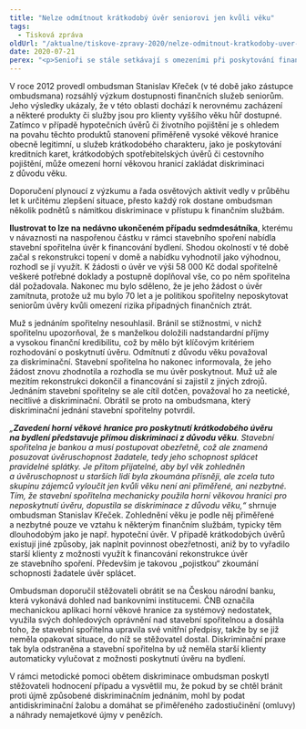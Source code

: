 ```yaml
---
title: "Nelze odmítnout krátkodobý úvěr seniorovi jen kvůli věku"
tags:
  - Tisková zpráva
oldUrl: "/aktualne/tiskove-zpravy-2020/nelze-odmitnout-kratkodoby-uver-seniorovi-jen-kvuli-veku"
date: 2020-07-21
perex: "<p>Senioři se stále setkávají s omezeními při poskytování finančních služeb. Přestože může jít o diskriminaci, stížností na znevýhodnění z důvodu věku se stále objevují. I jeden takový případ může vést k odstranění špatné praxe, jak se to podařilo v případě seniora, kterému stavební spořitelna odmítla poskytnout úvěr k financování rekonstrukce.</p>"
---
```


<!-- imported from the old website -->

<p>V roce 2012 provedl ombudsman Stanislav Křeček (v té době jako zástupce ombudsmana) rozsáhlý výzkum dostupnosti finančních služeb seniorům. Jeho výsledky ukázaly, že v této oblasti dochází k nerovnému zacházení a některé produkty či služby jsou pro klienty vyššího věku hůř dostupné.  Zatímco v případě hypotečních úvěrů či životního pojištění je s ohledem na povahu těchto produktů stanovení přiměřeně vysoké věkové hranice obecně legitimní, u služeb krátkodobého charakteru, jako je poskytování kreditních karet, krátkodobých spotřebitelských úvěrů či cestovního pojištění, může omezení horní věkovou hranicí zakládat diskriminaci z důvodu věku.</p> <p>Doporučení plynoucí z výzkumu a řada osvětových aktivit vedly v průběhu let k určitému zlepšení situace, přesto každý rok dostane ombudsman několik podnětů s námitkou diskriminace v přístupu k finančním službám.</p> <p><b>Ilustrovat to lze na nedávno ukončeném případu sedmdesátníka</b>, kterému v návaznosti na naspořenou částku v rámci stavebního spoření nabídla stavební spořitelna úvěr k financování bydlení. Shodou okolností v té době začal s rekonstrukci topení v domě a nabídku vyhodnotil jako výhodnou, rozhodl se jí využít. K žádosti o úvěr ve výši 58 000 Kč dodal spořitelně veškeré potřebné doklady a postupně doplňoval vše, co po něm spořitelna dál požadovala. Nakonec mu bylo sděleno, že je jeho žádost o úvěr zamítnuta, protože už mu bylo 70 let a je politikou spořitelny neposkytovat seniorům úvěry kvůli omezení rizika případných finančních ztrát.</p> <p>Muž s jednáním spořitelny nesouhlasil. Bránil se stížnostmi, v nichž spořitelnu upozorňoval, že s manželkou doložili nadstandardní příjmy a vysokou finanční kredibilitu, což by mělo být klíčovým kritériem rozhodování o poskytnutí úvěru. Odmítnutí z důvodu věku považoval za diskriminační. Stavební spořitelna ho nakonec informovala, že jeho žádost znovu zhodnotila a rozhodla se mu úvěr poskytnout. Muž už ale mezitím rekonstrukci dokončil a financování si zajistil z jiných zdrojů. Jednáním stavební spořitelny se ale cítil dotčen, považoval ho za neetické, necitlivé a diskriminační. Obrátil se proto na ombudsmana, který diskriminační jednání stavební spořitelny potvrdil.</p> <p><i>„<b>Zavedení horní věkové hranice pro poskytnutí krátkodobého úvěru na bydlení představuje přímou diskriminaci z důvodu věku</b>. Stavební spořitelna je bankou a musí postupovat obezřetně, což ale znamená posuzovat úvěruschopnost žadatele, tedy jeho schopnost splácet pravidelné splátky. Je přitom přijatelné, aby byl věk zohledněn a úvěruschopnost u starších lidí byla zkoumána přísněji, ale zcela tuto skupinu zájemců vyloučit jen kvůli věku není ani přiměřené, ani nezbytné. Tím, že stavební spořitelna mechanicky použila horní věkovou hranici pro neposkytnutí úvěru, dopustila se diskriminace z důvodu věku,“</i> shrnuje ombudsman Stanislav Křeček. Zohlednění věku je podle něj přiměřené a nezbytné pouze ve vztahu k některým finančním službám, typicky těm dlouhodobým jako je např. hypoteční úvěr. V případě krátkodobých úvěrů existují jiné způsoby, jak naplnit povinnost obezřetnosti, aniž by to vyřadilo starší klienty z možnosti využít k financování rekonstrukce úvěr ze stavebního spoření. Především je takovou „pojistkou“ zkoumání schopnosti žadatele úvěr splácet. </p> <p>Ombudsman doporučil stěžovateli obrátit se na Českou národní banku, která vykonává dohled nad bankovními institucemi. ČNB označila mechanickou aplikaci horní věkové hranice za systémový nedostatek, využila svých dohledových oprávnění nad stavební spořitelnou a dosáhla toho, že stavební spořitelna upravila své vnitřní předpisy, takže by se již neměla opakovat situace, do níž se stěžovatel dostal. Diskriminační praxe tak byla odstraněna a stavební spořitelna by už neměla starší klienty automaticky vylučovat z možnosti poskytnutí úvěru na bydlení.</p> V rámci metodické pomoci obětem diskriminace ombudsman poskytl stěžovateli hodnocení případu a vysvětlil mu, že pokud by se chtěl bránit proti újmě způsobené diskriminačním jednáním, mohl by podat antidiskriminační žalobu a domáhat se přiměřeného zadostiučinění (omluvy) a náhrady nemajetkové újmy v penězích.
